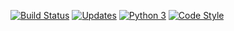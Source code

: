 [![Build Status](http://newdev.maverick.one/jenkins/buildStatus/icon?job=maverick-api-py3/master)](http://newdev.maverick.one/jenkins/me/my-views/view/all/job/maverick-api-py3/job/master/)
[![Updates](https://pyup.io/repos/github/APRAND/maverick-api-py3/shield.svg)](https://pyup.io/repos/github/APRAND/maverick-api-py3/)
[![Python 3](https://pyup.io/repos/github/APRAND/maverick-api-py3/python-3-shield.svg)](https://pyup.io/repos/github/APRAND/maverick-api-py3/)
[![Code Style](https://img.shields.io/badge/code%20style-black-000000.svg)](https://github.com/ambv/black)
